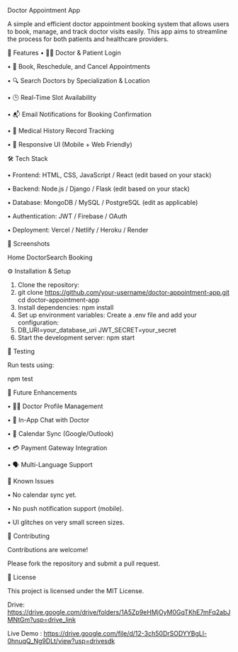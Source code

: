  Doctor Appointment App

 
A simple and efficient doctor appointment booking system that allows users to book, manage, and track doctor visits easily. This app aims to streamline the process for both patients and healthcare providers.

🚀 Features
    •	👨‍⚕️ Doctor & Patient Login

   •	📅 Book, Reschedule, and Cancel Appointments

  •	🔍 Search Doctors by Specialization & Location

  •	🕒 Real-Time Slot Availability

  •	📬 Email Notifications for Booking Confirmation
 
  •	📜 Medical History Record Tracking

  •	📱 Responsive UI (Mobile + Web Friendly)

🛠️ Tech Stack 

   •	Frontend: HTML, CSS, JavaScript / React (edit based on your stack)

   •	Backend: Node.js / Django / Flask (edit based on your stack)

   •	Database: MongoDB / MySQL / PostgreSQL (edit as applicable)

   •	Authentication: JWT / Firebase / OAuth

   •	Deployment: Vercel / Netlify / Heroku / Render

📸 Screenshots

Home  DoctorSearch	 Booking
  	 	 
⚙️ Installation & Setup
   1.	Clone the repository:
   2.	git clone https://github.com/your-username/doctor-appointment-app.git
cd doctor-appointment-app
   3.	Install dependencies:
npm install
   4.	Set up environment variables: Create a .env file and add your configuration:
   5.	DB_URI=your_database_uri
JWT_SECRET=your_secret
   6.	Start the development server:
npm start

🧪 Testing 

 Run tests using:
 
npm test

📌 Future Enhancements

•	👨‍⚕️ Doctor Profile Management

  •	💬 In-App Chat with Doctor

  •	📆 Calendar Sync (Google/Outlook)

  •	💳 Payment Gateway Integration

  •	🗣️ Multi-Language Support


🐞 Known Issues

 •	No calendar sync yet.
 
 •	No push notification support (mobile).
 
 •	UI glitches on very small screen sizes.
 
 
🤝 Contributing

 Contributions are welcome!
 
 Please fork the repository and submit a pull request.
 
 
📄 License

 This project is licensed under the MIT License.
 
  Drive:  https://drive.google.com/drive/folders/1A5Zp9eHMjOyM0GqTKhE7mFq2abJMNtGm?usp=drive_link
 
  Live Demo :  https://drive.google.com/file/d/12-3ch50DrSODYYBgLl-0hnuqQ_Ng9DLt/view?usp=drivesdk

